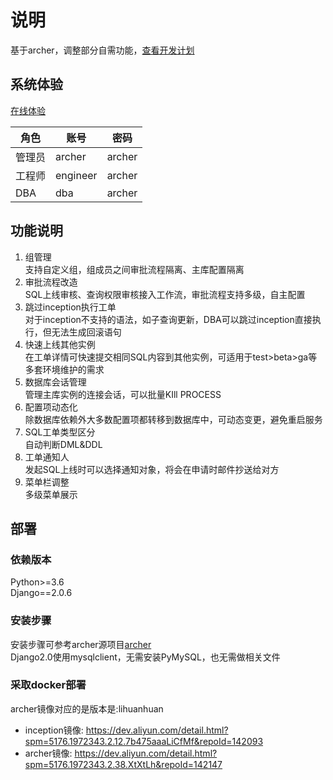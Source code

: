 # 说明
基于archer，调整部分自需功能，[查看开发计划](https://github.com/hhyo/archer/projects/1)  

## 系统体验
[在线体验](http://52.221.195.102) 
  
|  角色 | 账号 | 密码 |
| --- | --- | --- |
|  管理员| archer | archer |
|  工程师| engineer | archer |
|  DBA| dba | archer |


## 功能说明
1. 组管理  
   支持自定义组，组成员之间审批流程隔离、主库配置隔离
2. 审批流程改造  
   SQL上线审核、查询权限审核接入工作流，审批流程支持多级，自主配置
3. 跳过inception执行工单  
   对于inception不支持的语法，如子查询更新，DBA可以跳过inception直接执行，但无法生成回滚语句  
4. 快速上线其他实例  
   在工单详情可快速提交相同SQL内容到其他实例，可适用于test>beta>ga等多套环境维护的需求
5. 数据库会话管理  
   管理主库实例的连接会话，可以批量KIll PROCESS
6. 配置项动态化  
   除数据库依赖外大多数配置项都转移到数据库中，可动态变更，避免重启服务
7. SQL工单类型区分    
   自动判断DML&DDL  
8. 工单通知人  
   发起SQL上线时可以选择通知对象，将会在申请时邮件抄送给对方
9. 菜单栏调整  
   多级菜单展示  
   
## 部署
### 依赖版本
Python>=3.6  
Django==2.0.6  

### 安装步骤
安装步骤可参考archer源项目[archer](https://github.com/hhyo/archer/tree/github)  
Django2.0使用mysqlclient，无需安装PyMySQL，也无需做相关文件

### 采取docker部署
archer镜像对应的是版本是:lihuanhuan
* inception镜像: https://dev.aliyun.com/detail.html?spm=5176.1972343.2.12.7b475aaaLiCfMf&repoId=142093
* archer镜像: https://dev.aliyun.com/detail.html?spm=5176.1972343.2.38.XtXtLh&repoId=142147    

